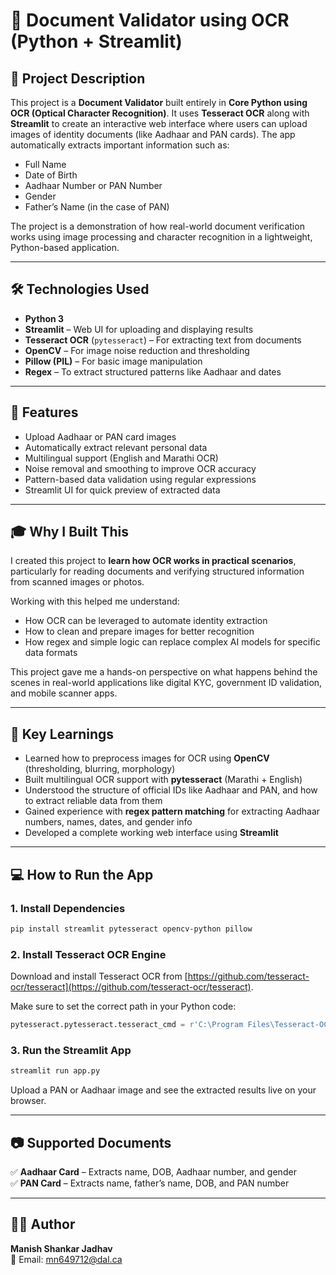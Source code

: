 # 🧾 Document Validator using OCR (Python + Streamlit)

## 📌 Project Description

This project is a **Document Validator** built entirely in **Core Python using OCR (Optical Character Recognition)**. It uses **Tesseract OCR** along with **Streamlit** to create an interactive web interface where users can upload images of identity documents (like Aadhaar and PAN cards). The app automatically extracts important information such as:

- Full Name  
- Date of Birth  
- Aadhaar Number or PAN Number  
- Gender  
- Father’s Name (in the case of PAN)

The project is a demonstration of how real-world document verification works using image processing and character recognition in a lightweight, Python-based application.

---

## 🛠️ Technologies Used

- **Python 3**
- **Streamlit** – Web UI for uploading and displaying results
- **Tesseract OCR** (`pytesseract`) – For extracting text from documents
- **OpenCV** – For image noise reduction and thresholding
- **Pillow (PIL)** – For basic image manipulation
- **Regex** – To extract structured patterns like Aadhaar and dates

---

## 🚀 Features

- Upload Aadhaar or PAN card images
- Automatically extract relevant personal data
- Multilingual support (English and Marathi OCR)
- Noise removal and smoothing to improve OCR accuracy
- Pattern-based data validation using regular expressions
- Streamlit UI for quick preview of extracted data

---

## 🎓 Why I Built This

I created this project to **learn how OCR works in practical scenarios**, particularly for reading documents and verifying structured information from scanned images or photos.

Working with this helped me understand:

- How OCR can be leveraged to automate identity extraction  
- How to clean and prepare images for better recognition  
- How regex and simple logic can replace complex AI models for specific data formats

This project gave me a hands-on perspective on what happens behind the scenes in real-world applications like digital KYC, government ID validation, and mobile scanner apps.

---

## 🧠 Key Learnings

- Learned how to preprocess images for OCR using **OpenCV** (thresholding, blurring, morphology)
- Built multilingual OCR support with **pytesseract** (Marathi + English)
- Understood the structure of official IDs like Aadhaar and PAN, and how to extract reliable data from them
- Gained experience with **regex pattern matching** for extracting Aadhaar numbers, names, dates, and gender info
- Developed a complete working web interface using **Streamlit**

---

## 💻 How to Run the App

### 1. Install Dependencies

```bash
pip install streamlit pytesseract opencv-python pillow
```

### 2. Install Tesseract OCR Engine

Download and install Tesseract OCR from [https://github.com/tesseract-ocr/tesseract](https://github.com/tesseract-ocr/tesseract).

Make sure to set the correct path in your Python code:

```python
pytesseract.pytesseract.tesseract_cmd = r'C:\Program Files\Tesseract-OCR\tesseract'
```

### 3. Run the Streamlit App

```bash
streamlit run app.py
```

Upload a PAN or Aadhaar image and see the extracted results live on your browser.

---

## 📷 Supported Documents

✅ **Aadhaar Card** – Extracts name, DOB, Aadhaar number, and gender  
✅ **PAN Card** – Extracts name, father’s name, DOB, and PAN number

---

## 👨‍💻 Author

**Manish Shankar Jadhav**  
📧 Email: mn649712@dal.ca
